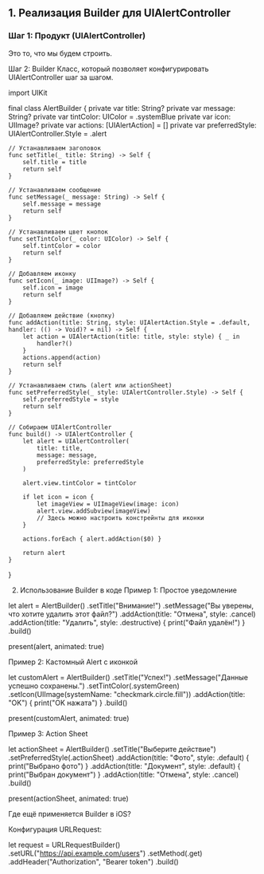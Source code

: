 ## 1. Реализация Builder для UIAlertController
### Шаг 1: Продукт (UIAlertController)
Это то, что мы будем строить.

Шаг 2: Builder
Класс, который позволяет конфигурировать UIAlertController шаг за шагом.

import UIKit

final class AlertBuilder {
    private var title: String?
    private var message: String?
    private var tintColor: UIColor = .systemBlue
    private var icon: UIImage?
    private var actions: [UIAlertAction] = []
    private var preferredStyle: UIAlertController.Style = .alert
    
    // Устанавливаем заголовок
    func setTitle(_ title: String) -> Self {
        self.title = title
        return self
    }
    
    // Устанавливаем сообщение
    func setMessage(_ message: String) -> Self {
        self.message = message
        return self
    }
    
    // Устанавливаем цвет кнопок
    func setTintColor(_ color: UIColor) -> Self {
        self.tintColor = color
        return self
    }
    
    // Добавляем иконку
    func setIcon(_ image: UIImage?) -> Self {
        self.icon = image
        return self
    }
    
    // Добавляем действие (кнопку)
    func addAction(title: String, style: UIAlertAction.Style = .default, handler: (() -> Void)? = nil) -> Self {
        let action = UIAlertAction(title: title, style: style) { _ in
            handler?()
        }
        actions.append(action)
        return self
    }
    
    // Устанавливаем стиль (alert или actionSheet)
    func setPreferredStyle(_ style: UIAlertController.Style) -> Self {
        self.preferredStyle = style
        return self
    }
    
    // Собираем UIAlertController
    func build() -> UIAlertController {
        let alert = UIAlertController(
            title: title,
            message: message,
            preferredStyle: preferredStyle
        )
        
        alert.view.tintColor = tintColor
        
        if let icon = icon {
            let imageView = UIImageView(image: icon)
            alert.view.addSubview(imageView)
            // Здесь можно настроить констрейнты для иконки
        }
        
        actions.forEach { alert.addAction($0) }
        
        return alert
    }
}

2. Использование Builder в коде
Пример 1: Простое уведомление

let alert = AlertBuilder()
    .setTitle("Внимание!")
    .setMessage("Вы уверены, что хотите удалить этот файл?")
    .addAction(title: "Отмена", style: .cancel)
    .addAction(title: "Удалить", style: .destructive) {
        print("Файл удалён!")
    }
    .build()

present(alert, animated: true)

Пример 2: Кастомный Alert с иконкой

let customAlert = AlertBuilder()
    .setTitle("Успех!")
    .setMessage("Данные успешно сохранены.")
    .setTintColor(.systemGreen)
    .setIcon(UIImage(systemName: "checkmark.circle.fill"))
    .addAction(title: "OK") {
        print("OK нажата")
    }
    .build()

present(customAlert, animated: true)

Пример 3: Action Sheet

let actionSheet = AlertBuilder()
    .setTitle("Выберите действие")
    .setPreferredStyle(.actionSheet)
    .addAction(title: "Фото", style: .default) {
        print("Выбрано фото")
    }
    .addAction(title: "Документ", style: .default) {
        print("Выбран документ")
    }
    .addAction(title: "Отмена", style: .cancel)
    .build()

present(actionSheet, animated: true)

Где ещё применяется Builder в iOS?

Конфигурация URLRequest:

let request = URLRequestBuilder()
    .setURL("https://api.example.com/users")
    .setMethod(.get)
    .addHeader("Authorization", "Bearer token")
    .build()

